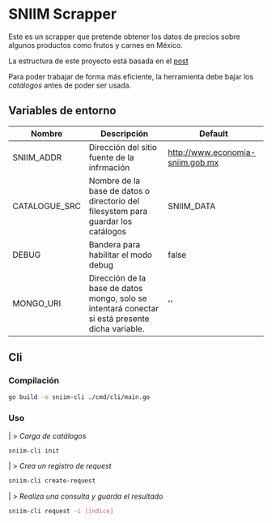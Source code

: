 # SNIIM Scrapper

Este es un scrapper que pretende obtener los datos de precios sobre algunos productos como frutos y carnes en México.

La estructura de este proyecto está basada en el [post](https://medium.com/geekculture/how-to-structure-your-project-in-golang-the-backend-developers-guide-31be05c6fdd9)

Para poder trabajar de forma más eficiente, la herramienta debe bajar los *catálogos* antes de poder ser usada.


## Variables de entorno

| Nombre | Descripción | Default |
|--|--|--|
| SNIIM_ADDR | Dirección del sitio fuente de la infrmación | http://www.economia-sniim.gob.mx |
| CATALOGUE_SRC | Nombre de la base de datos o directorio del  filesystem para guardar los catálogos | SNIIM_DATA |
| DEBUG | Bandera para habilitar el modo debug | false |
| MONGO_URI | Dirección de la base de datos mongo, solo se intentará conectar si está presente dicha variable. | '' |

## Cli

### Compilación
```bash
go build -o sniim-cli ./cmd/cli/main.go
```

### Uso

| > *Carga de catálogos*

```bash
sniim-cli init
```



| > *Crea un registro de request*

```bash
sniim-cli create-request
```


| > *Realiza una consulta y guarda el resultado*

```bash
sniim-cli request -i [índice]
```